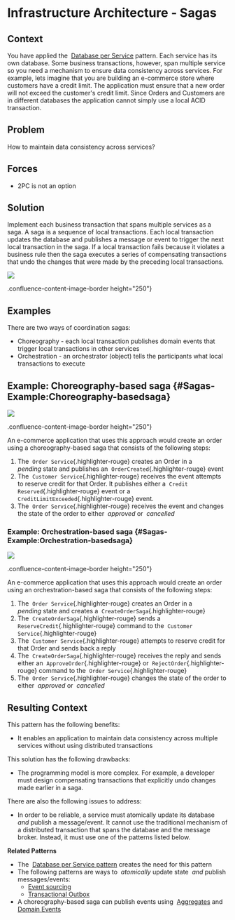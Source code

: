 









Infrastructure Architecture - Sagas
=================================


 
Context
-------

You have applied the  [Database per
Service](https://microservices.io/patterns/data/database-per-service.html) pattern.
Each service has its own database. Some business transactions, however,
span multiple service so you need a mechanism to ensure data consistency
across services. For example, lets imagine that you are building an
e-commerce store where customers have a credit limit. The application
must ensure that a new order will not exceed the customer's credit
limit. Since Orders and Customers are in different databases the
application cannot simply use a local ACID transaction.

Problem
-------

How to maintain data consistency across services?

Forces
------

-   2PC is not an option

Solution
--------

Implement each business transaction that spans multiple services as a
saga. A saga is a sequence of local transactions. Each local transaction
updates the database and publishes a message or event to trigger the
next local transaction in the saga. If a local transaction fails because
it violates a business rule then the saga executes a series of
compensating transactions that undo the changes that were made by the
preceding local transactions.

![](https://microservices.io/i/data/saga.jpg)

.confluence-content-image-border height="250"}

Examples
--------

There are two ways of coordination sagas:

-   Choreography - each local transaction publishes domain events that
    trigger local transactions in other services
-   Orchestration - an orchestrator (object) tells the participants what
    local transactions to execute

Example: Choreography-based saga {#Sagas-Example:Choreography-basedsaga}
--------------------------------

![](https://microservices.io/i/data/Saga_Choreography_Flow.001.jpeg)

.confluence-content-image-border height="250"}

An e-commerce application that uses this approach would create an order
using a choreography-based saga that consists of the following steps:

1.  The  `Order Service`{.highlighter-rouge} creates an Order in a 
    *pending* state and publishes an 
    `OrderCreated`{.highlighter-rouge} event
2.  The  `Customer Service`{.highlighter-rouge} receives the event
    attempts to reserve credit for that Order. It publishes either a 
    `Credit Reserved`{.highlighter-rouge} event or a 
    `CreditLimitExceeded`{.highlighter-rouge} event.
3.  The  `Order Service`{.highlighter-rouge} receives the event and
    changes the state of the order to either  *approved* or  *cancelled*

### Example: Orchestration-based saga {#Sagas-Example:Orchestration-basedsaga}

![](https://microservices.io/i/data/Saga_Orchestration_Flow.001.jpeg)

.confluence-content-image-border height="250"}

An e-commerce application that uses this approach would create an order
using an orchestration-based saga that consists of the following steps:

1.  The  `Order Service`{.highlighter-rouge} creates an Order in a 
    *pending* state and creates a  `CreateOrderSaga`{.highlighter-rouge}
2.  The  `CreateOrderSaga`{.highlighter-rouge} sends a 
    `ReserveCredit`{.highlighter-rouge} command to the 
    `Customer Service`{.highlighter-rouge}
3.  The  `Customer Service`{.highlighter-rouge} attempts to reserve
    credit for that Order and sends back a reply
4.  The  `CreateOrderSaga`{.highlighter-rouge} receives the reply and
    sends either an  `ApproveOrder`{.highlighter-rouge} or 
    `RejectOrder`{.highlighter-rouge} command to the 
    `Order Service`{.highlighter-rouge}
5.  The  `Order Service`{.highlighter-rouge} changes the state of the
    order to either  *approved* or  *cancelled*

Resulting Context
-----------------

This pattern has the following benefits:

-   It enables an application to maintain data consistency across
    multiple services without using distributed transactions

This solution has the following drawbacks:

-   The programming model is more complex. For example, a developer must
    design compensating transactions that explicitly undo changes made
    earlier in a saga.

There are also the following issues to address:

-   In order to be reliable, a service must atomically update its
    database  *and* publish a message/event. It cannot use the
    traditional mechanism of a distributed transaction that spans the
    database and the message broker. Instead, it must use one of the
    patterns listed below.

**Related Patterns**

-   The  [Database per Service
    pattern](https://microservices.io/patterns/data/database-per-service.html) creates
    the need for this pattern
-   The following patterns are ways to  *atomically* update state 
    *and* publish messages/events:
    -   [Event
        sourcing](https://microservices.io/patterns/data/event-sourcing.html)
    -   [Transactional
        Outbox](https://microservices.io/patterns/data/transactional-outbox.html)
-   A choreography-based saga can publish events using 
    [Aggregates](https://microservices.io/patterns/data/aggregate.html) and 
    [Domain
    Events](https://microservices.io/patterns/data/domain-event.html)



 



